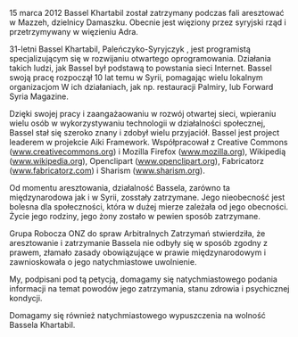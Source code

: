 15 marca 2012 Bassel Khartabil został zatrzymany podczas fali aresztować w Mazzeh, dzielnicy Damaszku. Obecnie jest więziony przez syryjski rząd i przetrzymywany w więzieniu Adra.

31-letni Bassel Khartabil, Paleńczyko-Syryjczyk , jest programistą specjalizującym się w rozwijaniu otwartego oprogramowania. Działania takich ludzi, jak Bassel był podstawą to powstania sieci Internet. Bassel swoją pracę rozpoczął 10 lat temu w Syrii, pomagając wielu lokalnym organizacjom W ich działaniach, jak np. restauracji Palmiry, lub Forward Syria Magazine.

Dzięki swojej pracy i zaangażaowaniu w rozwój otwartej sieci, wpieraniu wielu osób w  wykorzystywaniu technologii w działalności społecznej, Bassel stał się szeroko znany i zdobył wielu przyjaciół. Bassel jest project leaderem w projekcie Aiki Framework. Współpracował z Creative Commons (www.creativecommons.org) i Mozilla Firefox (www.mozilla.org), Wikipedią (www.wikipedia.org), Openclipart (www.openclipart.org), Fabricatorz (www.fabricatorz.com) i Sharism (www.sharism.org).

Od momentu aresztowania, działalność Bassela, zarówno ta międzynarodowa jak i w Syrii, zosstały zatrzymane. Jego nieobecność jest bolesna dla społeczności, która w dużej mierze zależała od jego obecności. Życie jego rodziny, jego żony zostało w pewien sposób zatrzymane.

Grupa Robocza ONZ do spraw Arbitralnych Zatrzymań stwierdziła, że aresztowanie i zatrzymanie Bassela nie odbyły się w sposób zgodny z prawem, złamało zasady obowiązujące w prawie międzynarodowym i zawnioskowała o jego natychmiastowe uwolnienie.

My, podpisani pod tą petycją, domagamy się natychmiastowego podania informacji na temat powodów jego zatrzymania, stanu zdrowia i psychicznej kondycji.

Domagamy się również natychmiastowego wypuszczenia na wolność Bassela Khartabil.
